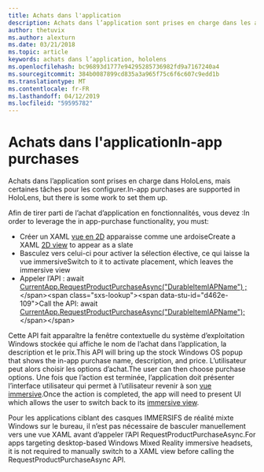```yaml
---
title: Achats dans l'application
description: Achats dans l’application sont prises en charge dans les applications de réalité mixte, mais certaines tâches pour les configurer.
author: thetuvix
ms.author: alexturn
ms.date: 03/21/2018
ms.topic: article
keywords: achats dans l’application, hololens
ms.openlocfilehash: bc96893d1777e94295285736982fd9a7167240a4
ms.sourcegitcommit: 384b0087899cd835a3a965f75c6f6c607c9edd1b
ms.translationtype: MT
ms.contentlocale: fr-FR
ms.lasthandoff: 04/12/2019
ms.locfileid: "59595782"
---
```

# <a name="in-app-purchases"></a><span data-ttu-id="d462e-104">Achats dans l'application</span><span class="sxs-lookup"><span data-stu-id="d462e-104">In-app purchases</span></span>

<span data-ttu-id="d462e-105">Achats dans l’application sont prises en charge dans HoloLens, mais certaines tâches pour les configurer.</span><span class="sxs-lookup"><span data-stu-id="d462e-105">In-app purchases are supported in HoloLens, but there is some work to set them up.</span></span>

<span data-ttu-id="d462e-106">Afin de tirer parti de l’achat d’application en fonctionnalités, vous devez :</span><span class="sxs-lookup"><span data-stu-id="d462e-106">In order to leverage the in app-purchase functionality, you must:</span></span>
* <span data-ttu-id="d462e-107">Créer un XAML [vue en 2D](app-views.md) apparaisse comme une ardoise</span><span class="sxs-lookup"><span data-stu-id="d462e-107">Create a XAML [2D view](app-views.md) to appear as a slate</span></span>
* <span data-ttu-id="d462e-108">Basculez vers celui-ci pour activer la sélection élective, ce qui laisse la vue immersive</span><span class="sxs-lookup"><span data-stu-id="d462e-108">Switch to it to activate placement, which leaves the immersive view</span></span>
* <span data-ttu-id="d462e-109">Appeler l’API : await [CurrentApp.RequestProductPurchaseAsync("DurableItemIAPName") ;](https://docs.microsoft.com/uwp/api/windows.applicationmodel.store.currentapp#Windows_ApplicationModel_Store_CurrentApp_RequestProductPurchaseAsync_System_String_)</span><span class="sxs-lookup"><span data-stu-id="d462e-109">Call the API: await [CurrentApp.RequestProductPurchaseAsync("DurableItemIAPName");](https://docs.microsoft.com/uwp/api/windows.applicationmodel.store.currentapp#Windows_ApplicationModel_Store_CurrentApp_RequestProductPurchaseAsync_System_String_)</span></span>

<span data-ttu-id="d462e-110">Cette API fait apparaître la fenêtre contextuelle du système d’exploitation Windows stockée qui affiche le nom de l’achat dans l’application, la description et le prix.</span><span class="sxs-lookup"><span data-stu-id="d462e-110">This API will bring up the stock Windows OS popup that shows the in-app purchase name, description, and price.</span></span> <span data-ttu-id="d462e-111">L’utilisateur peut alors choisir les options d’achat.</span><span class="sxs-lookup"><span data-stu-id="d462e-111">The user can then choose purchase options.</span></span> <span data-ttu-id="d462e-112">Une fois que l’action est terminée, l’application doit présenter l’interface utilisateur qui permet à l’utilisateur revenir à son [vue immersive](app-views.md).</span><span class="sxs-lookup"><span data-stu-id="d462e-112">Once the action is completed, the app will need to present UI which allows the user to switch back to its [immersive view](app-views.md).</span></span>

<span data-ttu-id="d462e-113">Pour les applications ciblant des casques IMMERSIFS de réalité mixte Windows sur le bureau, il n’est pas nécessaire de basculer manuellement vers une vue XAML avant d’appeler l’API RequestProductPurchaseAsync.</span><span class="sxs-lookup"><span data-stu-id="d462e-113">For apps targeting desktop-based Windows Mixed Reality immersive headsets, it is not required to manually switch to a XAML view before calling the RequestProductPurchaseAsync API.</span></span>
